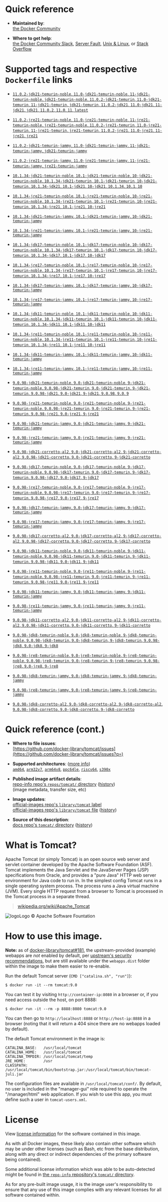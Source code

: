 <!--

********************************************************************************

WARNING:

    DO NOT EDIT "tomcat/README.md"

    IT IS AUTO-GENERATED

    (from the other files in "tomcat/" combined with a set of templates)

********************************************************************************

-->

# Quick reference

-	**Maintained by**:  
	[the Docker Community](https://github.com/docker-library/tomcat)

-	**Where to get help**:  
	[the Docker Community Slack](https://dockr.ly/comm-slack), [Server Fault](https://serverfault.com/help/on-topic), [Unix & Linux](https://unix.stackexchange.com/help/on-topic), or [Stack Overflow](https://stackoverflow.com/help/on-topic)

# Supported tags and respective `Dockerfile` links

-	[`11.0.2-jdk21-temurin-noble`, `11.0-jdk21-temurin-noble`, `11-jdk21-temurin-noble`, `jdk21-temurin-noble`, `11.0.2-jdk21-temurin`, `11.0-jdk21-temurin`, `11-jdk21-temurin`, `jdk21-temurin`, `11.0.2-jdk21`, `11.0-jdk21`, `11-jdk21`, `jdk21`, `11.0.2`, `11.0`, `11`, `latest`](https://github.com/docker-library/tomcat/blob/5ce1ce35636f6156807e296e0a09e6686892c8d3/11.0/jdk21/temurin-noble/Dockerfile)

-	[`11.0.2-jre21-temurin-noble`, `11.0-jre21-temurin-noble`, `11-jre21-temurin-noble`, `jre21-temurin-noble`, `11.0.2-jre21-temurin`, `11.0-jre21-temurin`, `11-jre21-temurin`, `jre21-temurin`, `11.0.2-jre21`, `11.0-jre21`, `11-jre21`, `jre21`](https://github.com/docker-library/tomcat/blob/5ce1ce35636f6156807e296e0a09e6686892c8d3/11.0/jre21/temurin-noble/Dockerfile)

-	[`11.0.2-jdk21-temurin-jammy`, `11.0-jdk21-temurin-jammy`, `11-jdk21-temurin-jammy`, `jdk21-temurin-jammy`](https://github.com/docker-library/tomcat/blob/5ce1ce35636f6156807e296e0a09e6686892c8d3/11.0/jdk21/temurin-jammy/Dockerfile)

-	[`11.0.2-jre21-temurin-jammy`, `11.0-jre21-temurin-jammy`, `11-jre21-temurin-jammy`, `jre21-temurin-jammy`](https://github.com/docker-library/tomcat/blob/5ce1ce35636f6156807e296e0a09e6686892c8d3/11.0/jre21/temurin-jammy/Dockerfile)

-	[`10.1.34-jdk21-temurin-noble`, `10.1-jdk21-temurin-noble`, `10-jdk21-temurin-noble`, `10.1.34-jdk21-temurin`, `10.1-jdk21-temurin`, `10-jdk21-temurin`, `10.1.34-jdk21`, `10.1-jdk21`, `10-jdk21`, `10.1.34`, `10.1`, `10`](https://github.com/docker-library/tomcat/blob/6e18efa87b91c6478ea52666322b06e472647044/10.1/jdk21/temurin-noble/Dockerfile)

-	[`10.1.34-jre21-temurin-noble`, `10.1-jre21-temurin-noble`, `10-jre21-temurin-noble`, `10.1.34-jre21-temurin`, `10.1-jre21-temurin`, `10-jre21-temurin`, `10.1.34-jre21`, `10.1-jre21`, `10-jre21`](https://github.com/docker-library/tomcat/blob/6e18efa87b91c6478ea52666322b06e472647044/10.1/jre21/temurin-noble/Dockerfile)

-	[`10.1.34-jdk21-temurin-jammy`, `10.1-jdk21-temurin-jammy`, `10-jdk21-temurin-jammy`](https://github.com/docker-library/tomcat/blob/6e18efa87b91c6478ea52666322b06e472647044/10.1/jdk21/temurin-jammy/Dockerfile)

-	[`10.1.34-jre21-temurin-jammy`, `10.1-jre21-temurin-jammy`, `10-jre21-temurin-jammy`](https://github.com/docker-library/tomcat/blob/6e18efa87b91c6478ea52666322b06e472647044/10.1/jre21/temurin-jammy/Dockerfile)

-	[`10.1.34-jdk17-temurin-noble`, `10.1-jdk17-temurin-noble`, `10-jdk17-temurin-noble`, `10.1.34-jdk17-temurin`, `10.1-jdk17-temurin`, `10-jdk17-temurin`, `10.1.34-jdk17`, `10.1-jdk17`, `10-jdk17`](https://github.com/docker-library/tomcat/blob/6e18efa87b91c6478ea52666322b06e472647044/10.1/jdk17/temurin-noble/Dockerfile)

-	[`10.1.34-jre17-temurin-noble`, `10.1-jre17-temurin-noble`, `10-jre17-temurin-noble`, `10.1.34-jre17-temurin`, `10.1-jre17-temurin`, `10-jre17-temurin`, `10.1.34-jre17`, `10.1-jre17`, `10-jre17`](https://github.com/docker-library/tomcat/blob/6e18efa87b91c6478ea52666322b06e472647044/10.1/jre17/temurin-noble/Dockerfile)

-	[`10.1.34-jdk17-temurin-jammy`, `10.1-jdk17-temurin-jammy`, `10-jdk17-temurin-jammy`](https://github.com/docker-library/tomcat/blob/6e18efa87b91c6478ea52666322b06e472647044/10.1/jdk17/temurin-jammy/Dockerfile)

-	[`10.1.34-jre17-temurin-jammy`, `10.1-jre17-temurin-jammy`, `10-jre17-temurin-jammy`](https://github.com/docker-library/tomcat/blob/6e18efa87b91c6478ea52666322b06e472647044/10.1/jre17/temurin-jammy/Dockerfile)

-	[`10.1.34-jdk11-temurin-noble`, `10.1-jdk11-temurin-noble`, `10-jdk11-temurin-noble`, `10.1.34-jdk11-temurin`, `10.1-jdk11-temurin`, `10-jdk11-temurin`, `10.1.34-jdk11`, `10.1-jdk11`, `10-jdk11`](https://github.com/docker-library/tomcat/blob/6e18efa87b91c6478ea52666322b06e472647044/10.1/jdk11/temurin-noble/Dockerfile)

-	[`10.1.34-jre11-temurin-noble`, `10.1-jre11-temurin-noble`, `10-jre11-temurin-noble`, `10.1.34-jre11-temurin`, `10.1-jre11-temurin`, `10-jre11-temurin`, `10.1.34-jre11`, `10.1-jre11`, `10-jre11`](https://github.com/docker-library/tomcat/blob/6e18efa87b91c6478ea52666322b06e472647044/10.1/jre11/temurin-noble/Dockerfile)

-	[`10.1.34-jdk11-temurin-jammy`, `10.1-jdk11-temurin-jammy`, `10-jdk11-temurin-jammy`](https://github.com/docker-library/tomcat/blob/6e18efa87b91c6478ea52666322b06e472647044/10.1/jdk11/temurin-jammy/Dockerfile)

-	[`10.1.34-jre11-temurin-jammy`, `10.1-jre11-temurin-jammy`, `10-jre11-temurin-jammy`](https://github.com/docker-library/tomcat/blob/6e18efa87b91c6478ea52666322b06e472647044/10.1/jre11/temurin-jammy/Dockerfile)

-	[`9.0.98-jdk21-temurin-noble`, `9.0-jdk21-temurin-noble`, `9-jdk21-temurin-noble`, `9.0.98-jdk21-temurin`, `9.0-jdk21-temurin`, `9-jdk21-temurin`, `9.0.98-jdk21`, `9.0-jdk21`, `9-jdk21`, `9.0.98`, `9.0`, `9`](https://github.com/docker-library/tomcat/blob/3473b76f4f050aff1529e0a585894b2140adc5a7/9.0/jdk21/temurin-noble/Dockerfile)

-	[`9.0.98-jre21-temurin-noble`, `9.0-jre21-temurin-noble`, `9-jre21-temurin-noble`, `9.0.98-jre21-temurin`, `9.0-jre21-temurin`, `9-jre21-temurin`, `9.0.98-jre21`, `9.0-jre21`, `9-jre21`](https://github.com/docker-library/tomcat/blob/3473b76f4f050aff1529e0a585894b2140adc5a7/9.0/jre21/temurin-noble/Dockerfile)

-	[`9.0.98-jdk21-temurin-jammy`, `9.0-jdk21-temurin-jammy`, `9-jdk21-temurin-jammy`](https://github.com/docker-library/tomcat/blob/3473b76f4f050aff1529e0a585894b2140adc5a7/9.0/jdk21/temurin-jammy/Dockerfile)

-	[`9.0.98-jre21-temurin-jammy`, `9.0-jre21-temurin-jammy`, `9-jre21-temurin-jammy`](https://github.com/docker-library/tomcat/blob/3473b76f4f050aff1529e0a585894b2140adc5a7/9.0/jre21/temurin-jammy/Dockerfile)

-	[`9.0.98-jdk21-corretto-al2`, `9.0-jdk21-corretto-al2`, `9-jdk21-corretto-al2`, `9.0.98-jdk21-corretto`, `9.0-jdk21-corretto`, `9-jdk21-corretto`](https://github.com/docker-library/tomcat/blob/3473b76f4f050aff1529e0a585894b2140adc5a7/9.0/jdk21/corretto-al2/Dockerfile)

-	[`9.0.98-jdk17-temurin-noble`, `9.0-jdk17-temurin-noble`, `9-jdk17-temurin-noble`, `9.0.98-jdk17-temurin`, `9.0-jdk17-temurin`, `9-jdk17-temurin`, `9.0.98-jdk17`, `9.0-jdk17`, `9-jdk17`](https://github.com/docker-library/tomcat/blob/3473b76f4f050aff1529e0a585894b2140adc5a7/9.0/jdk17/temurin-noble/Dockerfile)

-	[`9.0.98-jre17-temurin-noble`, `9.0-jre17-temurin-noble`, `9-jre17-temurin-noble`, `9.0.98-jre17-temurin`, `9.0-jre17-temurin`, `9-jre17-temurin`, `9.0.98-jre17`, `9.0-jre17`, `9-jre17`](https://github.com/docker-library/tomcat/blob/3473b76f4f050aff1529e0a585894b2140adc5a7/9.0/jre17/temurin-noble/Dockerfile)

-	[`9.0.98-jdk17-temurin-jammy`, `9.0-jdk17-temurin-jammy`, `9-jdk17-temurin-jammy`](https://github.com/docker-library/tomcat/blob/3473b76f4f050aff1529e0a585894b2140adc5a7/9.0/jdk17/temurin-jammy/Dockerfile)

-	[`9.0.98-jre17-temurin-jammy`, `9.0-jre17-temurin-jammy`, `9-jre17-temurin-jammy`](https://github.com/docker-library/tomcat/blob/3473b76f4f050aff1529e0a585894b2140adc5a7/9.0/jre17/temurin-jammy/Dockerfile)

-	[`9.0.98-jdk17-corretto-al2`, `9.0-jdk17-corretto-al2`, `9-jdk17-corretto-al2`, `9.0.98-jdk17-corretto`, `9.0-jdk17-corretto`, `9-jdk17-corretto`](https://github.com/docker-library/tomcat/blob/3473b76f4f050aff1529e0a585894b2140adc5a7/9.0/jdk17/corretto-al2/Dockerfile)

-	[`9.0.98-jdk11-temurin-noble`, `9.0-jdk11-temurin-noble`, `9-jdk11-temurin-noble`, `9.0.98-jdk11-temurin`, `9.0-jdk11-temurin`, `9-jdk11-temurin`, `9.0.98-jdk11`, `9.0-jdk11`, `9-jdk11`](https://github.com/docker-library/tomcat/blob/3473b76f4f050aff1529e0a585894b2140adc5a7/9.0/jdk11/temurin-noble/Dockerfile)

-	[`9.0.98-jre11-temurin-noble`, `9.0-jre11-temurin-noble`, `9-jre11-temurin-noble`, `9.0.98-jre11-temurin`, `9.0-jre11-temurin`, `9-jre11-temurin`, `9.0.98-jre11`, `9.0-jre11`, `9-jre11`](https://github.com/docker-library/tomcat/blob/3473b76f4f050aff1529e0a585894b2140adc5a7/9.0/jre11/temurin-noble/Dockerfile)

-	[`9.0.98-jdk11-temurin-jammy`, `9.0-jdk11-temurin-jammy`, `9-jdk11-temurin-jammy`](https://github.com/docker-library/tomcat/blob/3473b76f4f050aff1529e0a585894b2140adc5a7/9.0/jdk11/temurin-jammy/Dockerfile)

-	[`9.0.98-jre11-temurin-jammy`, `9.0-jre11-temurin-jammy`, `9-jre11-temurin-jammy`](https://github.com/docker-library/tomcat/blob/3473b76f4f050aff1529e0a585894b2140adc5a7/9.0/jre11/temurin-jammy/Dockerfile)

-	[`9.0.98-jdk11-corretto-al2`, `9.0-jdk11-corretto-al2`, `9-jdk11-corretto-al2`, `9.0.98-jdk11-corretto`, `9.0-jdk11-corretto`, `9-jdk11-corretto`](https://github.com/docker-library/tomcat/blob/3473b76f4f050aff1529e0a585894b2140adc5a7/9.0/jdk11/corretto-al2/Dockerfile)

-	[`9.0.98-jdk8-temurin-noble`, `9.0-jdk8-temurin-noble`, `9-jdk8-temurin-noble`, `9.0.98-jdk8-temurin`, `9.0-jdk8-temurin`, `9-jdk8-temurin`, `9.0.98-jdk8`, `9.0-jdk8`, `9-jdk8`](https://github.com/docker-library/tomcat/blob/3473b76f4f050aff1529e0a585894b2140adc5a7/9.0/jdk8/temurin-noble/Dockerfile)

-	[`9.0.98-jre8-temurin-noble`, `9.0-jre8-temurin-noble`, `9-jre8-temurin-noble`, `9.0.98-jre8-temurin`, `9.0-jre8-temurin`, `9-jre8-temurin`, `9.0.98-jre8`, `9.0-jre8`, `9-jre8`](https://github.com/docker-library/tomcat/blob/3473b76f4f050aff1529e0a585894b2140adc5a7/9.0/jre8/temurin-noble/Dockerfile)

-	[`9.0.98-jdk8-temurin-jammy`, `9.0-jdk8-temurin-jammy`, `9-jdk8-temurin-jammy`](https://github.com/docker-library/tomcat/blob/3473b76f4f050aff1529e0a585894b2140adc5a7/9.0/jdk8/temurin-jammy/Dockerfile)

-	[`9.0.98-jre8-temurin-jammy`, `9.0-jre8-temurin-jammy`, `9-jre8-temurin-jammy`](https://github.com/docker-library/tomcat/blob/3473b76f4f050aff1529e0a585894b2140adc5a7/9.0/jre8/temurin-jammy/Dockerfile)

-	[`9.0.98-jdk8-corretto-al2`, `9.0-jdk8-corretto-al2`, `9-jdk8-corretto-al2`, `9.0.98-jdk8-corretto`, `9.0-jdk8-corretto`, `9-jdk8-corretto`](https://github.com/docker-library/tomcat/blob/3473b76f4f050aff1529e0a585894b2140adc5a7/9.0/jdk8/corretto-al2/Dockerfile)

# Quick reference (cont.)

-	**Where to file issues**:  
	[https://github.com/docker-library/tomcat/issues](https://github.com/docker-library/tomcat/issues?q=)

-	**Supported architectures**: ([more info](https://github.com/docker-library/official-images#architectures-other-than-amd64))  
	[`amd64`](https://hub.docker.com/r/amd64/tomcat/), [`arm32v7`](https://hub.docker.com/r/arm32v7/tomcat/), [`arm64v8`](https://hub.docker.com/r/arm64v8/tomcat/), [`ppc64le`](https://hub.docker.com/r/ppc64le/tomcat/), [`riscv64`](https://hub.docker.com/r/riscv64/tomcat/), [`s390x`](https://hub.docker.com/r/s390x/tomcat/)

-	**Published image artifact details**:  
	[repo-info repo's `repos/tomcat/` directory](https://github.com/docker-library/repo-info/blob/master/repos/tomcat) ([history](https://github.com/docker-library/repo-info/commits/master/repos/tomcat))  
	(image metadata, transfer size, etc)

-	**Image updates**:  
	[official-images repo's `library/tomcat` label](https://github.com/docker-library/official-images/issues?q=label%3Alibrary%2Ftomcat)  
	[official-images repo's `library/tomcat` file](https://github.com/docker-library/official-images/blob/master/library/tomcat) ([history](https://github.com/docker-library/official-images/commits/master/library/tomcat))

-	**Source of this description**:  
	[docs repo's `tomcat/` directory](https://github.com/docker-library/docs/tree/master/tomcat) ([history](https://github.com/docker-library/docs/commits/master/tomcat))

# What is Tomcat?

Apache Tomcat (or simply Tomcat) is an open source web server and servlet container developed by the Apache Software Foundation (ASF). Tomcat implements the Java Servlet and the JavaServer Pages (JSP) specifications from Oracle, and provides a "pure Java" HTTP web server environment for Java code to run in. In the simplest config Tomcat runs in a single operating system process. The process runs a Java virtual machine (JVM). Every single HTTP request from a browser to Tomcat is processed in the Tomcat process in a separate thread.

> [wikipedia.org/wiki/Apache_Tomcat](https://en.wikipedia.org/wiki/Apache_Tomcat)

![logo](https://raw.githubusercontent.com/docker-library/docs/8e31eb93a02d504d0cfe1da435aa31b377fc627d/tomcat/logo.png)Logo &copy; Apache Software Fountation

# How to use this image.

**Note:** as of [docker-library/tomcat#181](https://github.com/docker-library/tomcat/pull/181), the upstream-provided (example) webapps are *not* enabled by default, per [upstream's security recommendations](https://tomcat.apache.org/tomcat-9.0-doc/security-howto.html#Default_web_applications), but are still available under the `webapps.dist` folder within the image to make them easier to re-enable.

Run the default Tomcat server (`CMD ["catalina.sh", "run"]`):

```console
$ docker run -it --rm tomcat:9.0
```

You can test it by visiting `http://container-ip:8080` in a browser or, if you need access outside the host, on port 8888:

```console
$ docker run -it --rm -p 8888:8080 tomcat:9.0
```

You can then go to `http://localhost:8888` or `http://host-ip:8888` in a browser (noting that it will return a 404 since there are no webapps loaded by default).

The default Tomcat environment in the image is:

	CATALINA_BASE:   /usr/local/tomcat
	CATALINA_HOME:   /usr/local/tomcat
	CATALINA_TMPDIR: /usr/local/tomcat/temp
	JRE_HOME:        /usr
	CLASSPATH:       /usr/local/tomcat/bin/bootstrap.jar:/usr/local/tomcat/bin/tomcat-juli.jar

The configuration files are available in `/usr/local/tomcat/conf/`. By default, no user is included in the "manager-gui" role required to operate the "/manager/html" web application. If you wish to use this app, you must define such a user in `tomcat-users.xml`.

# License

View [license information](https://www.apache.org/licenses/LICENSE-2.0) for the software contained in this image.

As with all Docker images, these likely also contain other software which may be under other licenses (such as Bash, etc from the base distribution, along with any direct or indirect dependencies of the primary software being contained).

Some additional license information which was able to be auto-detected might be found in [the `repo-info` repository's `tomcat/` directory](https://github.com/docker-library/repo-info/tree/master/repos/tomcat).

As for any pre-built image usage, it is the image user's responsibility to ensure that any use of this image complies with any relevant licenses for all software contained within.
